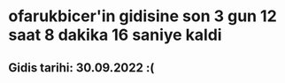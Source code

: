 # ofarukbicer'in gidisine son 3 gun 12 saat 8 dakika 16 saniye kaldi

## Gidis tarihi: 30.09.2022 :(